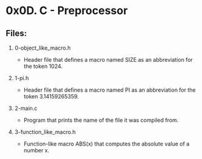 # 0x0D. C - Preprocessor

## Files:

1. 0-object_like_macro.h
   - Header file that defines a macro named SIZE as an abbreviation for the token 1024.

2. 1-pi.h
   - Header file that defines a macro named PI as an abbreviation for the token 3.14159265359.

3. 2-main.c
   - Program that prints the name of the file it was compiled from.

4. 3-function_like_macro.h
   - Function-like macro ABS(x) that computes the absolute value of a number x.


